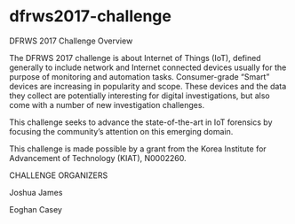 # dfrws2017-challenge
DFRWS 2017 Challenge Overview

The DFRWS 2017 challenge is about Internet of Things (IoT), defined generally to include network and Internet connected devices usually for the purpose of monitoring and automation tasks. Consumer-grade “Smart” devices are increasing in popularity and scope. These devices and the data they collect are potentially interesting for digital investigations, but also come with a number of new investigation challenges.

This challenge seeks to advance the state-of-the-art in IoT forensics by focusing the community’s attention on this emerging domain.

This challenge is made possible by a grant from the Korea Institute for Advancement of Technology (KIAT), N0002260.

CHALLENGE ORGANIZERS

Joshua James

Eoghan Casey
